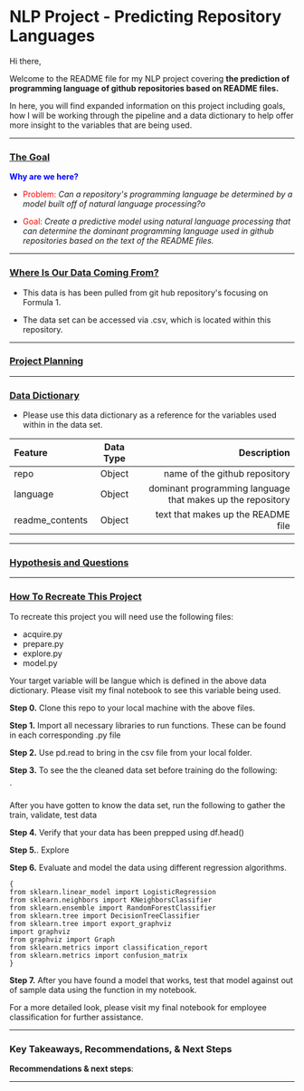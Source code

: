 <h1> NLP Project - Predicting Repository Languages </h1>

Hi there,

Welcome to the README file for my NLP project covering <b>the prediction of programming language of github repositories based on README files.</b>

In here, you will find expanded information on this project including goals, how I will be working through the pipeline and a data dictionary to help offer more insight to the variables that are being used.



-------------------
<h3><u>The Goal</u></h3>

<font color = blue>**Why are we here?**</font>

* <font color = red>Problem:</font> <i>Can a repository's programming language be determined by a model built off of natural language processing?o</i>

* <font color = red>Goal:</font> <i>Create a predictive model using natural language processing that can determine the dominant programming language used in github repositories based on the text of the README files.</i>


-------------------
<h3><u>Where Is Our Data Coming From?</u></h3>

* This data is has been pulled from git hub repository's focusing on Formula 1.
 

* The data set can be accessed via .csv, which is located within this repository.

------------------
<H3><u> Project Planning </u></H3>



-------------

<h3><u>Data Dictionary</u></h3>
    
-  Please use this data dictionary as a reference for the variables used within in the data set.



|   Feature      |  Data Type   | Description    |
| :------------- | :----------: | -----------: |
|  repo |Object    | name of the github repository   |
|   language  | Object |dominant programming language that makes up the repository |
|  readme_contents  | Object |text that makes up the README file |






-------------------
 <h3><u>Hypothesis and Questions</u></h3>




--------------------
 <h3><u>How To Recreate This Project</u></h3>
 
 To recreate this project you will need use the following files:
 
 - acquire.py
 - prepare.py
 - explore.py
 - model.py 
 
 Your target variable will be langue which is defined in the above data dictionary. Please visit my final notebook to see this variable being used.
 
 <b>Step 0.</b> Clone this repo to your local machine with the above files.
 
 <b>Step 1.</b> Import all necessary libraries to run functions. These can be found in each corresponding .py file
 
 <b>Step 2.</b> Use pd.read to bring in the csv file from your local folder. 
 
 <b>Step 3.</b> To see the the cleaned data set before training do the following:
 
`

After you have gotten to know the data set, run the following to gather the train, validate, test data


    
 
 <b>Step 4.</b> Verify that your data has been prepped using df.head()
 
 <b>Step 5.</b>. Explore
 
 <b>Step 6.</b> Evaluate and model the data using different regression algorithms. 
         
         
 ```
 { 
 from sklearn.linear_model import LogisticRegression
from sklearn.neighbors import KNeighborsClassifier
from sklearn.ensemble import RandomForestClassifier
from sklearn.tree import DecisionTreeClassifier
from sklearn.tree import export_graphviz
import graphviz
from graphviz import Graph
from sklearn.metrics import classification_report
from sklearn.metrics import confusion_matrix
 }
 ```
 
<b>Step 7.</b> After you have found a model that works, test that model against out of sample data using the function in my notebook.
 
 For a more detailed look, please visit my final notebook for employee classification for further assistance.
 
--------------------



<h3>Key Takeaways, Recommendations, & Next Steps</h3>



<b>Recommendations & next steps</b>:


-----
